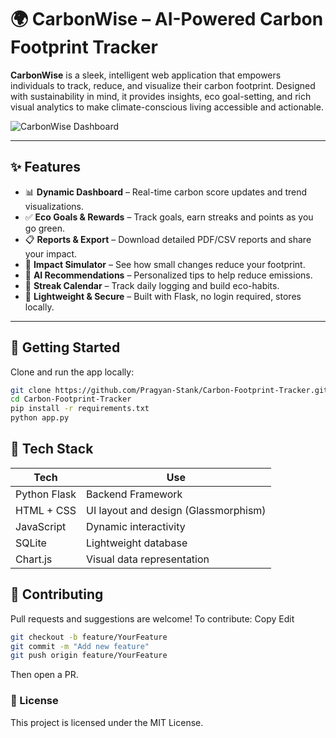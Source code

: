 # 🌍 CarbonWise – AI-Powered Carbon Footprint Tracker

**CarbonWise** is a sleek, intelligent web application that empowers individuals to track, reduce, and visualize their carbon footprint. Designed with sustainability in mind, it provides insights, eco goal-setting, and rich visual analytics to make climate-conscious living accessible and actionable.

![CarbonWise Dashboard](https://raw.githubusercontent.com/Pragyan-Stank/Carbon-Footprint-Tracker/main/static/images/dashboard-preview.png) <!-- Replace with actual path or hosted image -->

---

## ✨ Features

- 📊 **Dynamic Dashboard** – Real-time carbon score updates and trend visualizations.
- ✅ **Eco Goals & Rewards** – Track goals, earn streaks and points as you go green.
- 📋 **Reports & Export** – Download detailed PDF/CSV reports and share your impact.
- 🌱 **Impact Simulator** – See how small changes reduce your footprint.
- 🧠 **AI Recommendations** – Personalized tips to help reduce emissions.
- 📆 **Streak Calendar** – Track daily logging and build eco-habits.
- 🔐 **Lightweight & Secure** – Built with Flask, no login required, stores locally.

---

## 🚀 Getting Started

Clone and run the app locally:

```bash
git clone https://github.com/Pragyan-Stank/Carbon-Footprint-Tracker.git
cd Carbon-Footprint-Tracker
pip install -r requirements.txt
python app.py
```

## 🧱 Tech Stack
| Tech         | Use                                  |
| ------------ | ------------------------------------ |
| Python Flask | Backend Framework                    |
| HTML + CSS   | UI layout and design (Glassmorphism) |
| JavaScript   | Dynamic interactivity                |
| SQLite       | Lightweight database                 |
| Chart.js     | Visual data representation           |


## 🙌 Contributing
Pull requests and suggestions are welcome!
To contribute:
Copy
Edit
```bash
git checkout -b feature/YourFeature
git commit -m "Add new feature"
git push origin feature/YourFeature
```
Then open a PR.

### 📃 License
This project is licensed under the MIT License.



